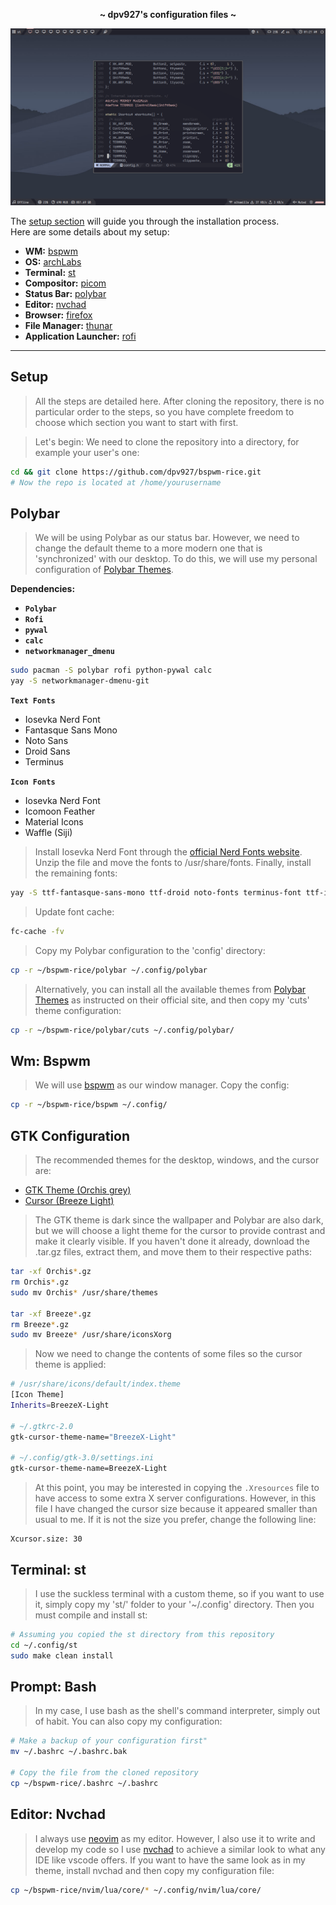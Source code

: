<p align="center">
  <b> ~ dpv927's configuration files ~ </b>
</p>

<img src="preview.png">

The [setup section](#setup) will guide you through the installation process.<br>
Here are some details about my setup:

- **WM:** [bspwm](https://github.com/baskerville/bspwm)
- **OS:** [archLabs](https://archlabslinux.com/)
- **Terminal:** [st](https://st.suckless.org/)
- **Compositor:** [picom](https://github.com/ibhagwan/picom)
- **Status Bar:** [polybar](https://github.com/polybar/polybar)
- **Editor:** [nvchad](https://nvchad.com/)
- **Browser:** [firefox](https://www.mozilla.org/en-US/firefox)
- **File Manager:** [thunar](https://github.com/xfce-mirror/thunar)
- **Application Launcher:** [rofi](https://github.com/davatorium/rofi)

---

## Setup

> All the steps are detailed here. After cloning the repository, there is no particular order to the steps, so you have complete freedom to choose which section you want to start with first.

> Let's begin: We need to clone the repository into a directory, for example your user's one:
```bash
cd && git clone https://github.com/dpv927/bspwm-rice.git
# Now the repo is located at /home/yourusername
```

## Polybar
> We will be using Polybar as our status bar. However, we need to change the default theme to a more modern one that is 'synchronized' with our desktop. To do this, we will use my personal configuration of [Polybar Themes](https://github.com/adi1090x/polybar-themes). 

**Dependencies:**
- **``Polybar``**
- **``Rofi``**
- **``pywal``**
- **``calc``**
- **``networkmanager_dmenu``**

```bash
sudo pacman -S polybar rofi python-pywal calc
yay -S networkmanager-dmenu-git
```

**``Text Fonts``**
- Iosevka Nerd Font
- Fantasque Sans Mono
- Noto Sans
- Droid Sans
- Terminus

**``Icon Fonts``**
- Iosevka Nerd Font
- Icomoon Feather
- Material Icons
- Waffle (Siji)

> Install Iosevka Nerd Font through the [official Nerd Fonts website](https://www.nerdfonts.com/font-downloads). Unzip the file and move the fonts to /usr/share/fonts. Finally, install the remaining fonts:

```bash
yay -S ttf-fantasque-sans-mono ttf-droid noto-fonts terminus-font ttf-icomoon-feather ttf-material-icons-git siji-git
````

> Update font cache:

```bash
fc-cache -fv
```

> Copy my Polybar configuration to the 'config' directory:

```bash
cp -r ~/bspwm-rice/polybar ~/.config/polybar
```

> Alternatively, you can install all the available themes from [Polybar Themes](https://github.com/adi1090x/polybar-themes) as instructed on their official site, and then copy my 'cuts' theme configuration:

```bash
cp -r ~/bspwm-rice/polybar/cuts ~/.config/polybar/
```

## Wm: Bspwm
> We will use [bspwm](https://github.com/baskerville/bspwm) as our window manager. Copy the config:

```bash
cp -r ~/bspwm-rice/bspwm ~/.config/
```

## GTK Configuration

> The recommended themes for the desktop, windows, and the cursor are:
- [GTK Theme (Orchis grey)](https://github.com/vinceliuice/Orchis-theme)
- [Cursor (Breeze Light)](https://github.com/ful1e5/BreezeX_Cursor)

> The GTK theme is dark since the wallpaper and Polybar are also dark, but we will choose a light theme for the cursor to provide contrast and make it clearly visible. If you haven't done it already, download the .tar.gz files, extract them, and move them to their respective paths:

```bash
tar -xf Orchis*.gz
rm Orchis*.gz
sudo mv Orchis* /usr/share/themes

tar -xf Breeze*.gz
rm Breeze*.gz
sudo mv Breeze* /usr/share/iconsXorg
```

> Now we need to change the contents of some files so the cursor theme is applied:

```bash
# /usr/share/icons/default/index.theme
[Icon Theme]
Inherits=BreezeX-Light

# ~/.gtkrc-2.0
gtk-cursor-theme-name="BreezeX-Light"

# ~/.config/gtk-3.0/settings.ini
gtk-cursor-theme-name=BreezeX-Light
```

> At this point, you may be interested in copying the ``.Xresources`` file to have access to some extra X server configurations. However, in this file I have changed the cursor size because it appeared smaller than usual to me. If it is not the size you prefer, change the following line:

```x
Xcursor.size: 30
```

## Terminal: st
> I use the suckless terminal with a custom theme, so if you want to use it, simply copy my 'st/' folder to your '~/.config' directory. Then you must compile and install st:

```bash
# Assuming you copied the st directory from this repository
cd ~/.config/st
sudo make clean install
```

## Prompt: Bash
> In my case, I use bash as the shell's command interpreter, simply out of habit. You can also copy my configuration:

```bash
# Make a backup of your configuration first"
mv ~/.bashrc ~/.bashrc.bak

# Copy the file from the cloned repository
cp ~/bspwm-rice/.bashrc ~/.bashrc
```

## Editor: Nvchad

> I always use [neovim](https://neovim.io/) as my editor. However, I also use it to write and develop my code so I use [nvchad](https://nvchad.com/) to achieve a similar look to what any IDE like vscode offers. If you want to have the same look as in my theme, install nvchad and then copy my configuration file:

```bash
cp ~/bspwm-rice/nvim/lua/core/* ~/.config/nvim/lua/core/
```